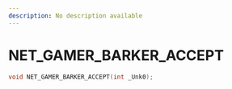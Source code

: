 ```yaml
---
description: No description available 
---
```


# NET_GAMER_BARKER_ACCEPT

```cpp
void NET_GAMER_BARKER_ACCEPT(int _Unk0);
```